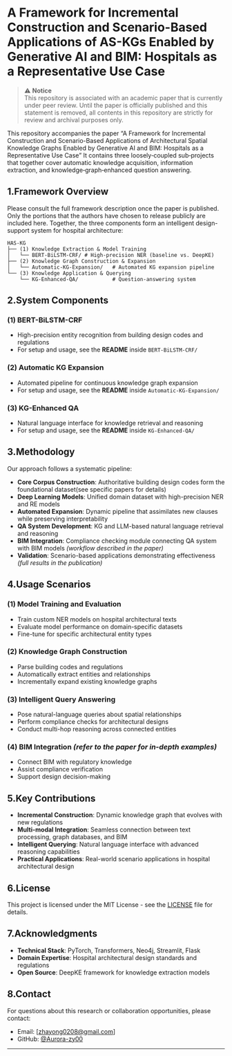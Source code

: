 # A Framework for Incremental Construction and Scenario-Based Applications of AS-KGs Enabled by Generative AI and BIM: Hospitals as a Representative Use Case

> ⚠️ **Notice**  
This repository is associated with an academic paper that is currently under peer review. Until the paper is officially published and this statement is removed, all contents in this repository are strictly for review and archival purposes only.  

This repository accompanies the paper “A Framework for Incremental Construction and Scenario-Based Applications of Architectural Spatial Knowledge Graphs Enabled by Generative AI and BIM: Hospitals as a Representative Use Case” 
It contains three loosely‑coupled sub‑projects that together cover automatic knowledge acquisition, information extraction, and knowledge‑graph‑enhanced question answering.

##  1.Framework Overview

Please consult the full framework description once the paper is published.  
Only the portions that the authors have chosen to release publicly are included here. Together, the three components form an intelligent design-support system for hospital architecture:

```
HAS-KG
├── (1) Knowledge Extraction & Model Training
│   └── BERT-BiLSTM-CRF/ # High-precision NER (baseline vs. DeepKE)
├── (2) Knowledge Graph Construction & Expansion  
│   └── Automatic-KG-Expansion/   # Automated KG expansion pipeline
└── (3) Knowledge Application & Querying
    └── KG-Enhanced-QA/           # Question-answering system
```

##  2.System Components

### (1) BERT-BiLSTM-CRF
- High-precision entity recognition from building design codes and regulations
- For setup and usage, see the **README** inside `BERT-BiLSTM-CRF/`

### (2) Automatic KG Expansion
- Automated pipeline for continuous knowledge graph expansion
- For setup and usage, see the **README** inside `Automatic-KG-Expansion/`

### (3) KG-Enhanced QA
- Natural language interface for knowledge retrieval and reasoning
- For setup and usage, see the **README** inside `KG-Enhanced-QA/`

##  3.Methodology

Our approach follows a systematic pipeline:

-  **Core Corpus Construction**: Authoritative building design codes form the foundational dataset(see specific papers for details)
-  **Deep Learning Models**: Unified domain dataset with high-precision NER and RE models
-  **Automated Expansion**: Dynamic pipeline that assimilates new clauses while preserving interpretability
-  **QA System Development**: KG and LLM-based natural language retrieval and reasoning
-  **BIM Integration**: Compliance checking module connecting QA system with BIM models *(workflow described in the paper)*  
-  **Validation**: Scenario-based applications demonstrating effectiveness *(full results in the publication)* 

## 4.Usage Scenarios

### (1) Model Training and Evaluation
- Train custom NER models on hospital architectural texts
- Evaluate model performance on domain-specific datasets
- Fine-tune for specific architectural entity types

### (2) Knowledge Graph Construction
- Parse building codes and regulations  
- Automatically extract entities and relationships  
- Incrementally expand existing knowledge graphs  

### (3) Intelligent Query Answering
- Pose natural-language queries about spatial relationships  
- Perform compliance checks for architectural designs  
- Conduct multi-hop reasoning across connected entities  

### (4) BIM Integration *(refer to the paper for in-depth examples)*
- Connect BIM  with regulatory knowledge
- Assist compliance verification
- Support design decision-making  

## 5.Key Contributions

- **Incremental Construction**: Dynamic knowledge graph that evolves with new regulations
- **Multi-modal Integration**: Seamless connection between text processing, graph databases, and BIM
- **Intelligent Querying**: Natural language interface with advanced reasoning capabilities
- **Practical Applications**: Real-world scenario applications in hospital architectural design

## 6.License

This project is licensed under the MIT License - see the [LICENSE](LICENSE) file for details.

## 7.Acknowledgments

- **Technical Stack**: PyTorch, Transformers, Neo4j, Streamlit, Flask
- **Domain Expertise**: Hospital architectural design standards and regulations
- **Open Source**: DeepKE framework for knowledge extraction models

##  8.Contact

For questions about this research or collaboration opportunities, please contact:
- Email: [zhayong0208@gmail.com]
- GitHub: [@Aurora-zy00](https://github.com/Aurora-zy00)

---
